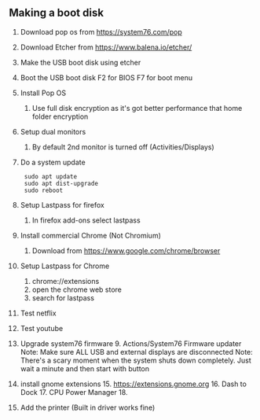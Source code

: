 ## Making a boot disk
1. Download pop os from https://system76.com/pop
2. Download Etcher from https://www.balena.io/etcher/
3. Make the USB boot disk using etcher
4. Boot the USB boot disk F2 for BIOS F7 for boot menu
5. Install Pop OS
    1. Use full disk encryption as it's got better performance that home folder encryption
6. Setup dual monitors
    1. By default 2nd monitor is turned off (Activities/Displays)
7. Do a system update

        sudo apt update
        sudo apt dist-upgrade
        sudo reboot
        
8. Setup Lastpass for firefox
    1.  In firefox add-ons select lastpass
9. Install commercial Chrome (Not Chromium)
    1.  Download from https://www.google.com/chrome/browser
10. Setup Lastpass for Chrome
	1. chrome://extensions
	2. open the chrome web store
	3. search for lastpass
11. Test netflix
12. Test youtube
13. Upgrade system76 firmware
    9. Actions/System76 Firmware updater
        Note: Make sure ALL USB and external displays are disconnected
        Note: There's a scary moment when the system shuts down completely.
        Just wait a minute and then start with button

14. install gnome extensions
	15. https://extensions.gnome.org
	16. Dash to Dock
	17. CPU Power Manager
	18. 
15. Add the printer (Built in driver works fine)
  
<!--stackedit_data:
eyJoaXN0b3J5IjpbMTQwMjg3ODYyNiwyMDkwNzY1MzgzLDEzMj
UyNTUyNTAsLTkwOTA5MTc5NSwtMTUwNTM2Mzg1NiwyMDk4NzY4
NTc0LC0xODk1NDI4NDM5LC02NTgzMjE1NjQsLTE4NTc1OTI4ND
AsMjEyMzY2MDQxNSwxNjU3NTI5MDU2LC03NjQ0NzUwNDMsLTIw
MTY0NDE5NjUsNDE3NTc4ODYzLC0xNDQwMzEwODM1LC0xNjAyMz
c3OTI3LDMwNTczODAxNl19
-->